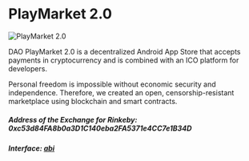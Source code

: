 
# PlayMarket 2.0

![PlayMarket 2.0](https://github.com/CryptonStudio/PlayMarket-2.0-Contracts/blob/master/docs/pm_logo.png)

DAO PlayMarket 2.0 is a decentralized Android App Store that accepts payments in cryptocurrency and is combined with an ICO platform for developers.


Personal freedom is impossible without economic security and independence. Therefore, we created an open, censorship-resistant marketplace using blockchain and smart contracts.

##### Address of the Exchange for Rinkeby: 0xc53d84FA8b0a3D1C140eba2FA5371e4CC7e1B34D
##### Interface: [abi](https://github.com/CryptonStudio/PlayMarket-2.0-Contracts/blob/master/contracts/Exchange/interface.json)

